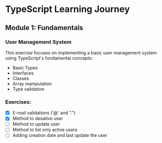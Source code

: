 # TypeScript Learning Journey

## Module 1: Fundamentals

### User Management System

This exercise focuses on implementing a basic user management system using TypeScript's fundamental concepts:

- Basic Types
- Interfaces
- Classes
- Array manipulation
- Type validation

### Exercises:

- [x] E-mail validations ('@' and ".")
- [x] Method to desative user
- [ ] Method to update user
- [ ] Method to list only active users
- [ ] Adding creation date and last update the user
